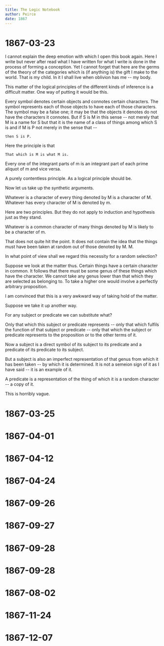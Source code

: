 ```yaml
---
title: The Logic Notebook
author: Peirce
date: 1867
---
```


# 1867-03-23

I cannot explain the deep emotion with which I open this book
again. Here I write but never after read what I have written for what
I write is done in the process of forming a conception. Yet I cannot
forget that here are the germs of the theory of the categories which
is (if anything is) the gift I make to the world. That is my child. In
it I shall live when oblivion has me -- my body.

This matter of the logical principles of the different kinds of
inference is a difficult matter. One way of putting it would be this.

Every symbol denotes certain objects and connotes certain characters.
The symbol represents each of those objects to have each of those
characters. The symbol may be a false one; it may be that the objects
it denotes do not have the characters it connotes. But if S is M in
this sense -- not merely that M is a name for S but that it is the
name of a class of things among which S is and if M is P not merely in
the sense that --

    then S is P.

Here the principle is that

    That which is M is what M is.

Every one of the integrant parts of m is an integrant part of each
prime aliquot of m and vice versa.

A purely contentless principle. As a logical principle should be.

Now let us take up the synthetic arguments.

Whatever is a character of every thing denoted by M is a character of
M.  Whatever has every character of M is denoted by m.

Here are two principles. But they do not apply to induction and
hypothesis just as they stand.

Whatever is a common character of many things denoted by M is likely
to be a character of m.

That does not quite hit the point. It does not contain the idea that
the things must have been taken at random out of those denoted by M.
M.

In what point of view shall we regard this necessity for a random
selection?

Suppose we look at the matter thus. Certain things have a certain
character in common. It follows that there must be some genus of these
things which have the character. We cannot take any genus lower than
that which they are selected as belonging to. To take a higher one
would involve a perfectly arbitrary proposition.

I am convinced that this is a very awkward way of taking hold of the
matter.

Suppose we take it up another way.

For any subject or predicate we can substitute what?

Only that which this subject or predicate represents -- only that
which fulfils the function of that subject or predicate -- only that
which the subject or predicate represents to the proposition or to the
other terms of it.

Now a subject is a direct symbol of its subject to its predicate and a
predicate of its predicate to its subject.

But a subject is also an imperfect representation of that genus from
which it has been taken -- by which it is determined. It is not a
semeion sign of it as I have said -- it is an example of it.

A predicate is a representation of the thing of which it is a random
character -- a copy of it.

This is horribly vague.

# 1867-03-25
# 1867-04-01
# 1867-04-12
# 1867-04-24
# 1867-09-26
# 1867-09-27
# 1867-09-28
# 1867-09-28
# 1867-08-02
# 1867-11-24
# 1867-12-07
